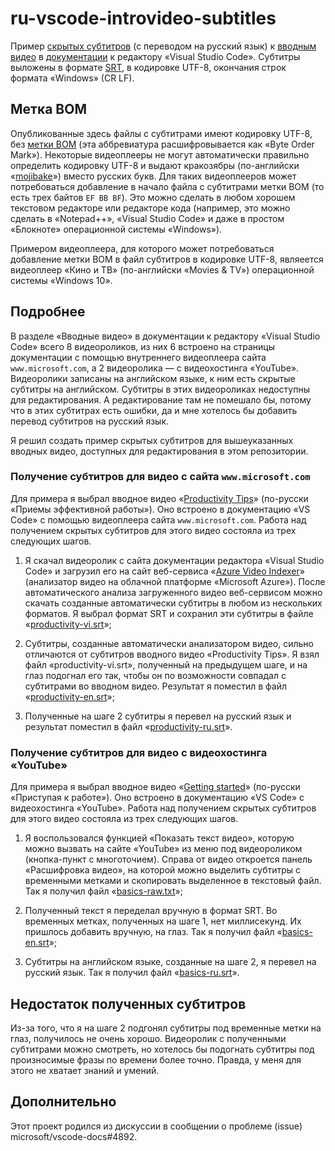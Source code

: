 # ru-vscode-introvideo-subtitles
Пример [скрытых субтитров](https://ru.wikipedia.org/wiki/Скрытые_субтитры) (с переводом на русский язык) к [вводным видео](https://code.visualstudio.com/docs/getstarted/introvideos) в [документации](https://code.visualstudio.com/docs) к редактору «Visual Studio Code». Субтитры выложены в формате [SRT](https://en.wikipedia.org/wiki/SubRip#Format), в кодировке UTF-8, окончания строк формата «Windows» (CR LF).

## Метка BOM

Опубликованные здесь файлы с субтитрами имеют кодировку UTF-8, без [метки BOM](https://ru.wikipedia.org/wiki/Маркер_последовательности_байтов) (эта аббревиатура расшифровывается как «Byte Order Mark»). Некоторые видеоплееры не могут автоматически правильно определить кодировку UTF-8 и выдают кракозябры (по-английски «[mojibake](https://en.wikipedia.org/wiki/Mojibake)») вместо русских букв. Для таких видеоплееров может потребоваться добавление в начало файла с субтитрами метки BOM (то есть трех байтов `EF BB BF`). Это можно сделать в любом хорошем текстовом редакторе или редакторе кода (например, это можно сделать в «Notepad++», «Visual Studio Code» и даже в простом «Блокноте» операционной системы «Windows»).

Примером видеоплеера, для которого может потребоваться добавление метки BOM в файл субтитров в кодировке UTF-8, являеется видеоплеер «Кино и ТВ» (по-английски «Movies & TV») операционной системы «Windows 10».

## Подробнее
В разделе «Вводные видео» в документации к редактору «Visual Studio Code» всего 8&nbsp;видеороликов, из них 6&nbsp;встроено на страницы документации с помощью внутреннего видеоплеера сайта `www.microsoft.com`, а 2&nbsp;видеоролика&nbsp;— с видеохостинга «YouTube». Видеоролики записаны на английском языке, к ним есть скрытые субтитры на английском. Субтитры в этих видеороликах недоступны для редактирования. А редактирование там не помешало бы, потому что в этих субтитрах есть ошибки, да и мне хотелось бы добавить перевод субтитров на русский язык.

Я решил создать пример скрытых субтитров для вышеуказанных вводных видео, доступных для редактирования в этом репозитории.

### Получение субтитров для видео с сайта `www.microsoft.com`

Для примера я выбрал вводное видео «[Productivity Tips](https://code.visualstudio.com/docs/introvideos/productivity)» (по-русски «Приемы эффективной работы»). Оно встроено в документацию «VS Code» с помощью видеоплеера сайта `www.microsoft.com`. Работа над получением скрытых субтитров для этого видео состояла из трех следующих шагов.

1. Я скачал видеоролик с сайта документации редактора «Visual Studio Code» и загрузил его на сайт веб-сервиса «[Azure Video Indexer](https://www.videoindexer.ai/)» (анализатор видео на облачной платформе «Microsoft Azure»). После автоматического анализа загруженного видео веб-сервисом можно скачать созданные автоматически субтитры в любом из нескольких форматов. Я выбрал формат SRT и сохранил эти субтитры в файле «[productivity-vi.srt](productivity-vi.srt)»;

2. Субтитры, созданные автоматически анализатором видео, сильно отличаются от субтитров вводного видео «Productivity Tips». Я взял файл «productivity-vi.srt», полученный на предыдущем шаге, и на глаз подогнал его так, чтобы он по возможности совпадал с субтитрами во вводном видео. Результат я поместил в файл «[productivity-en.srt](productivity-en.srt)»;

3. Полученные на шаге 2 субтитры я перевел на русский язык и результат поместил в файл «[productivity-ru.srt](productivity-ru.srt)».

### Получение субтитров для видео с видеохостинга «YouTube»

Для примера я выбрал вводное видео «[Getting started](https://code.visualstudio.com/docs/introvideos/basics)» (по-русски «Приступая к работе»). Оно встроено в документацию «VS Code» с видеохостинга «YouTube». Работа над получением скрытых субтитров для этого видео состояла из трех следующих шагов.

1. Я воспользовался функцией «Показать текст видео», которую можно вызвать на сайте «YouTube» из меню под видеороликом (кнопка-пункт с многоточием). Справа от видео откроется панель «Расшифровка видео», на которой можно выделить субтитры с временными метками и скопировать выделенное в текстовый файл. Так я получил файл «[basics-raw.txt](basics-raw.txt)»;

2. Полученный текст я переделал вручную в формат SRT. Во временных метках, полученных на шаге 1, нет миллисекунд. Их пришлось добавить вручную, на глаз. Так я получил файл «[basics-en.srt](basics-en.srt)»;

3. Субтитры на английском языке, созданные на шаге 2, я перевел на русский язык. Так я получил файл «[basics-ru.srt](basics-ru.srt)».

## Недостаток полученных субтитров
Из-за того, что я на шаге 2 подгонял субтитры под временные метки на глаз, получилось не очень хорошо. Видеоролик с полученными субтитрами можно смотреть, но хотелось бы подогнать субтитры под произносимые фразы по времени более точно. Правда, у меня для этого не хватает знаний и умений.

## Дополнительно
Этот проект родился из дискуссии в сообщении о проблеме (issue) microsoft/vscode-docs#4892.
